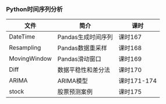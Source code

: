 ### Python时间序列分析

|文件|简介|课时|
|---|---|---|
|DateTime|Pandas生成时间序列|课时167|
|Resampling|Pandas数据重采样|课时168|
|MovingWindow|Pandas滑动窗口|课时169|
|Diff|数据平稳性和差分法|课时170|
|ARIMA|ARIMA模型|课时171-174|
|stock|股票预测案例|课时175|